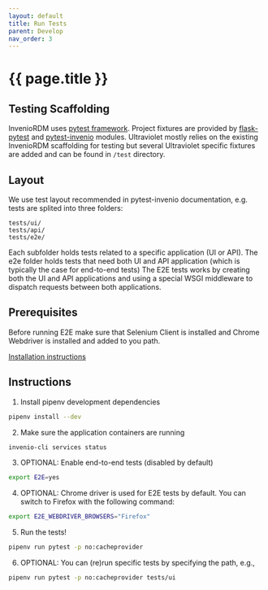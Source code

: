 ```yaml
---
layout: default
title: Run Tests
parent: Develop
nav_order: 3
---
```

# {{ page.title }}

## Testing Scaffolding

InvenioRDM uses [pytest framework](https://docs.pytest.org/en/6.2.x/). Project fixtures are provided by [flask-pytest](https://pytest-flask.readthedocs.io/en/latest/) and [pytest-invenio](https://pytest-invenio.readthedocs.io/en/latest/index.html) modules.
Ultraviolet mostly relies  on the existing InvenioRDM scaffolding for testing but several Ultraviolet specific
fixtures are added and can be found in `/test` directory.

## Layout

We use test layout recommended in pytest-invenio documentation, e.g. tests are splited into three folders:
```
tests/ui/
tests/api/
tests/e2e/
```
Each subfolder holds tests related to a specific application (UI or API).
The e2e folder holds tests that need both UI and API application (which is typically the case for end-to-end tests)
The E2E tests works by creating both the UI and API applications and using a special WSGI middleware
to dispatch requests between both applications.

## Prerequisites

Before running E2E make sure that Selenium Client is installed and Chrome Webdriver is installed and added to you path.

[Installation instructions](https://www.selenium.dev/selenium/docs/api/py/)

## Instructions

1. Install pipenv development dependencies
  ``` sh
  pipenv install --dev
  ```
2. Make sure the application containers are running
  ``` sh
  invenio-cli services status
  ```
3. OPTIONAL: Enable end-to-end tests (disabled by default)
  ``` sh
  export E2E=yes
  ```
4. OPTIONAL: Chrome driver is used for E2E tests by default. You can switch to Firefox with the following command:
  ``` sh
  export E2E_WEBDRIVER_BROWSERS="Firefox"
  ```
5. Run the tests!
  ``` sh
  pipenv run pytest -p no:cacheprovider
  ```
6. OPTIONAL: You can (re)run specific tests by specifying the path, e.g.,
  ``` sh
  pipenv run pytest -p no:cacheprovider tests/ui
  ```
